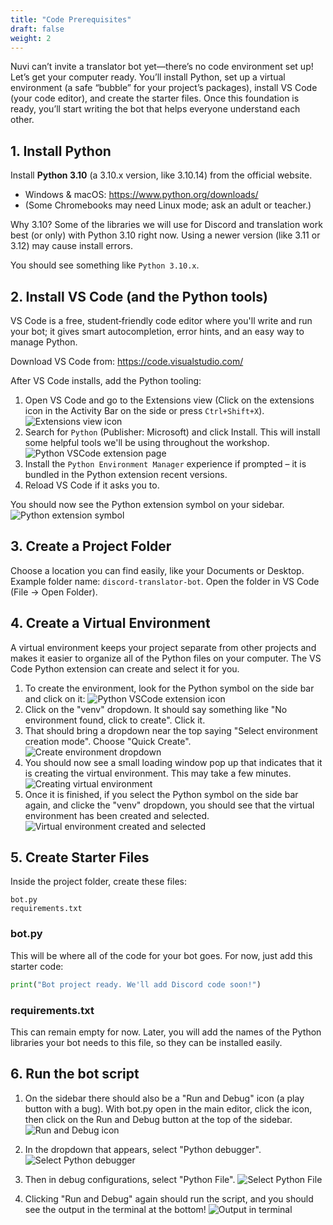 ```yaml
---
title: "Code Prerequisites"
draft: false
weight: 2
---
```


Nuvi can’t invite a translator bot yet—there’s no code environment set up! Let’s get your computer ready. You’ll install Python, set up a virtual environment (a safe “bubble” for your project’s packages), install VS Code (your code editor), and create the starter files. Once this foundation is ready, you’ll start writing the bot that helps everyone understand each other.

## 1. Install Python
Install **Python 3.10** (a 3.10.x version, like 3.10.14) from the official website.
- Windows & macOS: https://www.python.org/downloads/
- (Some Chromebooks may need Linux mode; ask an adult or teacher.)

Why 3.10? Some of the libraries we will use for Discord and translation work best (or only) with Python 3.10 right now. Using a newer version (like 3.11 or 3.12) may cause install errors.

You should see something like `Python 3.10.x`.

## 2. Install VS Code (and the Python tools)

VS Code is a free, student‑friendly code editor where you'll write and run your bot; it gives smart autocompletion, error hints, and an easy way to manage Python.

Download VS Code from: https://code.visualstudio.com/

After VS Code installs, add the Python tooling:
1. Open VS Code and go to the Extensions view (Click on the extensions icon in the Activity Bar on the side or press `Ctrl+Shift+X`).
![Extensions view icon](../../media/extensions.png)
2. Search for `Python` (Publisher: Microsoft) and click Install. This will install some helpful tools we'll be using throughout the workshop. ![Python VSCode extension page](../../media/python-extension.png)
3. Install the `Python Environment Manager` experience if prompted – it is bundled in the Python extension recent versions.
4. Reload VS Code if it asks you to.

You should now see the Python extension symbol on your sidebar.
![Python extension symbol](../../media/python-symbol.png)

## 3. Create a Project Folder
Choose a location you can find easily, like your Documents or Desktop.
Example folder name: `discord-translator-bot`.
Open the folder in VS Code (File → Open Folder).

## 4. Create a Virtual Environment
A virtual environment keeps your project separate from other projects and makes it easier to organize all of the Python files on your computer. The VS Code Python extension can create and select it for you.

1. To create the environment, look for the Python symbol on the side bar and click on it: ![Python VSCode extension icon](../../media/sidebar.png)
1. Click on the "venv" dropdown. It should say something like "No environment found, click to create". Click it.
1. That should bring a dropdown near the top saying "Select environment creation mode". Choose "Quick Create".
![Create environment dropdown](../../media/create-env.png)
1. You should now see a small loading window pop up that indicates that it is creating the virtual environment. This may take a few minutes.
![Creating virtual environment](../../media/loading-env.png)
1. Once it is finished, if you select the Python symbol on the side bar again, and clicke the "venv" dropdown, you should see that the virtual environment has been created and selected.
![Virtual environment created and selected](../../media/venv-created.png)

## 5. Create Starter Files
Inside the project folder, create these files:
```
bot.py
requirements.txt
```

### bot.py
This will be where all of the code for your bot goes. For now, just add this starter code:
```python
print("Bot project ready. We'll add Discord code soon!")
```

### requirements.txt 
This can remain empty for now. Later, you will add the names of the Python libraries your bot needs to this file, so they can be installed easily.


## 6. Run the bot script
1. On the sidebar there should also be a "Run and Debug" icon (a play button with a bug). With bot.py open in the main editor, click the icon, then click on the Run and Debug button at the top of the sidebar.
![Run and Debug icon](../../media/run-and-debug.png)

1. In the dropdown that appears, select "Python debugger".
![Select Python debugger](../../media/debugger.png)

1. Then in debug configurations, select "Python File".
![Select Python File](../../media/select-python.png)

1. Clicking "Run and Debug" again should run the script, and you should see the output in the terminal at the bottom!
![Output in terminal](../../media/terminal.png)
